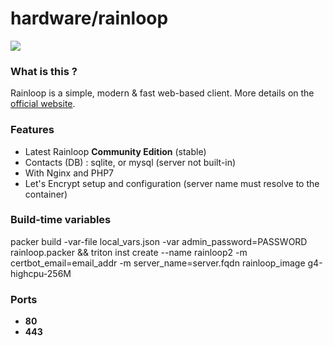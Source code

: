 # hardware/rainloop

![](https://i.goopics.net/nI.png)

### What is this ?

Rainloop is a simple, modern & fast web-based client. More details on the [official website](http://www.rainloop.net/).

### Features

- Latest Rainloop **Community Edition** (stable)
- Contacts (DB) : sqlite, or mysql (server not built-in)
- With Nginx and PHP7
- Let's Encrypt setup and configuration (server name must resolve to the container)

### Build-time variables

packer build  -var-file local_vars.json -var admin_password=PASSWORD  rainloop.packer &&  triton inst create --name rainloop2 -m certbot_email=email_addr -m server_name=server.fqdn rainloop_image g4-highcpu-256M

### Ports

- **80**
- **443**

